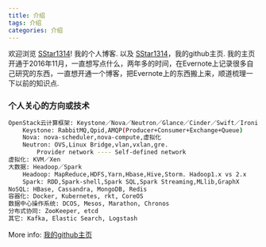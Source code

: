 ```yaml
---
title: 介绍
tags: 介绍
categories: 介绍
---
```

欢迎浏览 [SStar1314](https://sstar1314.github.io/)! 我的个人博客. 以及 [SStar1314](https://github.com/SStar1314/)，我的github主页. 我的主页开通于2016年11月，一直想写点什么，两年多的时间，在Evernote上记录很多自己研究的东西，一直想开通一个博客，把Evernote上的东西搬上来，顺道梳理一下以前的知识点.

### 个人关心的方向或技术

``` bash
OpenStack云计算框架: Keystone／Nova／Neutron／Glance／Cinder／Swift／Ironic
	Keystone: RabbitMQ,Qpid,AMQP(Producer+Consumer+Exchange+Queue)
	Nova: nova-scheduler,nova-compute,虚拟化
	Neutron: OVS,Linux Bridge,vlan,vxlan,gre.
		Provider network ---- Self-defined network
虚拟化: KVM／Xen
大数据: Headoop／Spark
	Headoop: MapReduce,HDFS,Yarn,Hbase,Hive,Storm. Hadoop1.x vs 2.x
	Spark: RDD,Spark-shell,Spark SQL,Spark Streaming,MLlib,GraphX
NoSQL: HBase, Cassandra, MongoDB, Redis
容器化: Docker, Kubernetes, rkt, CoreOS
数据中心操作系统: DCOS, Mesos, Marathon, Chronos
分布式协同: ZooKeeper, etcd
其它: Kafka, Elastic Search, Logstash
```

More info: [我的github主页](https://github.com/SStar1314/)
